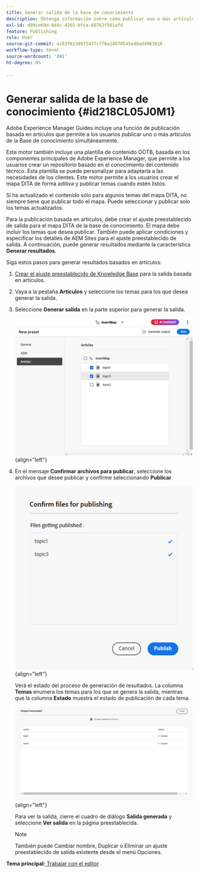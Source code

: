 ```yaml
---
title: Generar salida de la base de conocimiento
description: Obtenga información sobre cómo publicar uno o más artículos desde la consola Mapa. Generar resultados para uno o varios temas de un mapa DITA en AEM Guides.
exl-id: d89ce69d-8d4c-4265-bfca-60763f561afd
feature: Publishing
role: User
source-git-commit: ac83f613d87547fc7f6a18070545e40ad4963616
workflow-type: tm+mt
source-wordcount: '341'
ht-degree: 0%

---
```


# Generar salida de la base de conocimiento {#id218CL05J0M1}

Adobe Experience Manager Guides incluye una función de publicación basada en artículos que permite a los usuarios publicar uno o más artículos de la Base de conocimiento simultáneamente.

Este motor también incluye una plantilla de contenido OOTB, basada en los componentes principales de Adobe Experience Manager, que permite a los usuarios crear un repositorio basado en el conocimiento del contenido técnico. Esta plantilla se puede personalizar para adaptarla a las necesidades de los clientes. Este motor permite a los usuarios crear el mapa DITA de forma aditiva y publicar temas cuando estén listos.

Si ha actualizado el contenido sólo para algunos temas del mapa DITA, no siempre tiene que publicar todo el mapa. Puede seleccionar y publicar solo los temas actualizados.

Para la publicación basada en artículos, debe crear el ajuste preestablecido de salida para el mapa DITA de la base de conocimiento. El mapa debe incluir los temas que desea publicar. También puede aplicar condiciones y especificar los detalles de AEM Sites para el ajuste preestablecido de salida. A continuación, puede generar resultados mediante la característica **Generar resultados**.

Siga estos pasos para generar resultados basados en artículos:

1. [Crear el ajuste preestablecido de Knowledge Base](./generate-output-knowledge-base.md) para la salida basada en artículos.
1. Vaya a la pestaña **Artículos** y seleccione los temas para los que desea generar la salida.
1. Seleccione **Generar salida** en la parte superior para generar la salida.

   ![](images/add-preset-articles-tab_cs.png){align="left"}

1. En el mensaje **Confirmar archivos para publicar**, seleccione los archivos que desee publicar y confirme seleccionando **Publicar**.

   ![Nuevo &#x200B;](images/knowledge-base-confirm-files-for-publishing.png){align="left"}

   Verá el estado del proceso de generación de resultados. La columna **Temas** enumera los temas para los que se genera la salida, mientras que la columna **Estado** muestra el estado de publicación de cada tema.


   ![](images/add-preset-output-generated_cs.png){align="left"}

   Para ver la salida, cierre el cuadro de diálogo **Salida generada** y seleccione **Ver salida** en la página preestablecida.


   >[!NOTE]
   >
   > También puede Cambiar nombre, Duplicar o Eliminar un ajuste preestablecido de salida existente desde el menú Opciones.


**Tema principal:**&#x200B;[&#x200B; Trabajar con el editor](web-editor.md)
